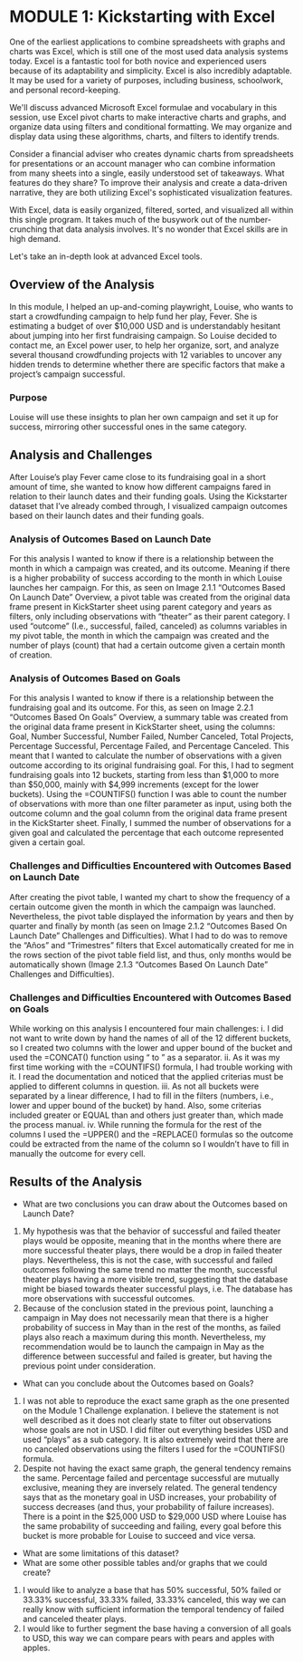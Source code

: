 # MODULE 1: Kickstarting with Excel

One of the earliest applications to combine spreadsheets with graphs and charts was Excel, which is still one of the most used data analysis systems today. Excel is a fantastic tool for both novice and experienced users because of its adaptability and simplicity. Excel is also incredibly adaptable. It may be used for a variety of purposes, including business, schoolwork, and personal record-keeping.

We'll discuss advanced Microsoft Excel formulae and vocabulary in this session, use Excel pivot charts to make interactive charts and graphs, and organize data using filters and conditional formatting. We may organize and display data using these algorithms, charts, and filters to identify trends.

Consider a financial adviser who creates dynamic charts from spreadsheets for presentations or an account manager who can combine information from many sheets into a single, easily understood set of takeaways. What features do they share? To improve their analysis and create a data-driven narrative, they are both utilizing Excel's sophisticated visualization features.

With Excel, data is easily organized, filtered, sorted, and visualized all within this single program. It takes much of the busywork out of the number-crunching that data analysis involves. It's no wonder that Excel skills are in high demand. 

Let's take an in-depth look at advanced Excel tools.

## Overview of the Analysis
In this module, I helped an up-and-coming playwright, Louise, who wants to start a crowdfunding campaign to help fund her play, Fever. She is estimating a budget of over $10,000 USD and is understandably hesitant about jumping into her first fundraising campaign. So Louise decided to contact me, an Excel power user, to help her organize, sort, and analyze several thousand crowdfunding projects with 12 variables to uncover any hidden trends to determine whether there are specific factors that make a project’s campaign successful.

### Purpose
Louise will use these insights to plan her own campaign and set it up for success, mirroring other successful ones in the same category.

## Analysis and Challenges
After Louise’s play Fever came close to its fundraising goal in a short amount of time, she wanted to know how different campaigns fared in relation to their launch dates and their funding goals. Using the Kickstarter dataset that I’ve already combed through, I visualized campaign outcomes based on their launch dates and their funding goals.

### Analysis of Outcomes Based on Launch Date
For this analysis I wanted to know if there is a relationship between the month in which a campaign was created, and its outcome. Meaning if there is a higher probability of success according to the month in which Louise launches her campaign. For this, as seen on Image 2.1.1 “Outcomes Based On Launch Date” Overview, a pivot table was created from the original data frame present in KickStarter sheet using parent category and years as filters, only including observations with “theater” as their parent category. I used “outcome” (I.e., successful, failed, canceled) as columns variables in my pivot table, the month in which the campaign was created and the number of plays (count) that had a certain outcome given a certain month of creation.

### Analysis of Outcomes Based on Goals
For this analysis I wanted to know if there is a relationship between the fundraising goal and its outcome. For this, as seen on Image 2.2.1 “Outcomes Based On Goals” Overview, a summary table was created from the original data frame present in KickStarter sheet, using the columns: Goal, Number Successful, Number Failed, Number Canceled, Total Projects, Percentage Successful, Percentage Failed, and Percentage Canceled. This meant that I wanted to calculate the number of observations with a given outcome according to its original fundraising goal. For this, I had to segment fundraising goals into 12 buckets, starting from less than $1,000 to more than $50,000, mainly with $4,999 increments (except for the lower buckets). Using the =COUNTIFS() function I was able to count the number of observations with more than one filter parameter as input, using both the outcome column and the goal column from the original data frame present in the KickStarter sheet. Finally, I summed the number of observations for a given goal and calculated the percentage that each outcome represented given a certain goal.

### Challenges and Difficulties Encountered with Outcomes Based on Launch Date
After creating the pivot table, I wanted my chart to show the frequency of a certain outcome given the month in which the campaign was launched. Nevertheless, the pivot table displayed the information by years and then by quarter and finally by month (as seen on Image 2.1.2 “Outcomes Based On Launch Date” Challenges and Difficulties). What I had to do was to remove the “Años” and “Trimestres” filters that Excel automatically created for me in the rows section of the pivot table field list, and thus, only months would be automatically shown (Image 2.1.3 “Outcomes Based On Launch Date” Challenges and Difficulties).

### Challenges and Difficulties Encountered with Outcomes Based on Goals
While working on this analysis I encountered four main challenges:
i. I did not want to write down by hand the names of all of the 12 different buckets, so I
created two columns with the lower and upper bound of the bucket and used the =CONCAT() function using “ to ” as a separator.
ii. As it was my first time working with the =COUNTIFS() formula, I had trouble working with it. I read the documentation and noticed that the applied criterias must be applied to different columns in question.
iii. As not all buckets were separated by a linear difference, I had to fill in the filters (numbers, i.e., lower and upper bound of the bucket) by hand. Also, some criterias included greater or EQUAL than and others just greater than, which made the process manual.
iv. While running the formula for the rest of the columns I used the =UPPER() and the =REPLACE() formulas so the outcome could be extracted from the name of the column so I wouldn’t have to fill in manually the outcome for every cell.

## Results of the Analysis

- What are two conclusions you can draw about the Outcomes based on Launch Date?
1. My hypothesis was that the behavior of successful and failed theater plays would be opposite, meaning that in the months where there are more successful theater plays, there would be a drop in failed theater plays. Nevertheless, this is not the case, with successful and failed outcomes following the same trend no matter the month, successful theater plays having a more visible trend, suggesting that the database might be biased towards theater successful plays, i.e. The database has more
observations with successful outcomes.
2. Because of the conclusion stated in the previous point, launching a campaign in May
does not necessarily mean that there is a higher probability of success in May than in the rest of the months, as failed plays also reach a maximum during this month. Nevertheless, my recommendation would be to launch the campaign in May as the difference between successful and failed is greater, but having the previous point under consideration.

- What can you conclude about the Outcomes based on Goals?
1. I was not able to reproduce the exact same graph as the one presented on the Module 1 Challenge explanation. I believe the statement is not well described as it does not clearly state to filter out observations whose goals are not in USD. I did filter out everything besides USD and used “plays” as a sub category. It is also extremely weird that there are no canceled observations using the filters I used for the =COUNTIFS() formula.
2. Despite not having the exact same graph, the general tendency remains the same. Percentage failed and percentage successful are mutually exclusive, meaning they are inversely related. The general tendency says that as the monetary goal in USD increases, your probability of success decreases (and thus, your probability of failure increases). There is a point in the $25,000 USD to $29,000 USD where Louise has the same probability of succeeding and failing, every goal before this bucket is more probable for Louise to succeed and vice versa.

- What are some limitations of this dataset?
- What are some other possible tables and/or graphs that we could create?
1. I would like to analyze a base that has 50% successful, 50% failed or 33.33% successful, 33.33% failed, 33.33% canceled, this way we can really know with sufficient information the temporal tendency of failed and canceled theater plays.
2. I would like to further segment the base having a conversion of all goals to USD, this way we can compare pears with pears and apples with apples.
